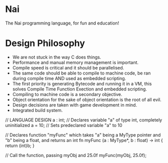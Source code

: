 # Nai
The Nai programming language, for fun and education!

# Design Philosophy
- We are not stuck in the way C does things.
- Performance and manual memory management is important.
- Compile speed is critical and it should be parallelised.
- The same code should be able to compile to machine code, be ran during compile time AND used as embedded scripting.
- The first priority is generating Bytecode and running it in a VM, this solves Compile Time Function Exection and embedded scripting.
- Compiling to machine code is a secondary objective.	
- Object orientation for the sake of object orientation is the root of all evil.
- Design decisions are taken with game development in mind.
- Integrated build system.

// LANGUAGE DESIGN
a : int; // Declares variable "a" of type int, completely uninitialized
a = 10; // Sets predeclared variable "a" to 10

// Declares function "myFunc" which takes "a" being a MyType pointer and "b" being a float, and returns an int
fn myFunc (a : MyType*, b : float) -> int
{
	return (int)b;
}

// Call the function, passing myObj and 25.0f
myFunc(myObj, 25.0f);